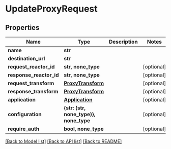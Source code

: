 # UpdateProxyRequest


## Properties
Name | Type | Description | Notes
------------ | ------------- | ------------- | -------------
**name** | **str** |  | 
**destination_url** | **str** |  | 
**request_reactor_id** | **str, none_type** |  | [optional] 
**response_reactor_id** | **str, none_type** |  | [optional] 
**request_transform** | [**ProxyTransform**](ProxyTransform.md) |  | [optional] 
**response_transform** | [**ProxyTransform**](ProxyTransform.md) |  | [optional] 
**application** | [**Application**](Application.md) |  | [optional] 
**configuration** | **{str: (str, none_type)}, none_type** |  | [optional] 
**require_auth** | **bool, none_type** |  | [optional] 

[[Back to Model list]](../README.md#documentation-for-models) [[Back to API list]](../README.md#documentation-for-api-endpoints) [[Back to README]](../README.md)


